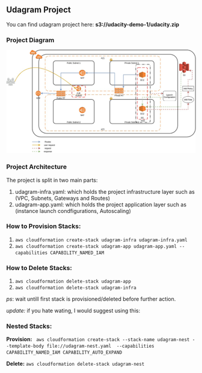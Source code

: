 ## Udagram Project

You can find udagram project here: **s3://udacity-demo-1/udacity.zip**

### Project Diagram
![alt text](https://github.com/deyaa-m/CloudformationHAproject/blob/master/udacity-iac.jpg)
### Project Architecture
The project is split in two main parts:
1. udagram-infra.yaml: which holds the project infrastructure layer such as (VPC, Subnets, Gateways and Routes)
2. udagram-app.yaml: which holds the project application layer such as (instance launch condfigurations, Autoscaling)

### How to Provision Stacks:
1. ```aws cloudformation create-stack udagram-infra udagram-infra.yaml```  
2. ```aws cloudformation create-stack udagram-app udagram-app.yaml --capabilities CAPABILITY_NAMED_IAM```

### How to Delete Stacks:
1. ```aws cloudformation delete-stack udagram-app```
2. ```aws cloudformation delete-stack udagram-infra```

*ps*: wait untill first stack is provisioned/deleted before further action.

*update:* if you hate wating, I would suggest using this:

### Nested Stacks:

**Provision:**  ``` aws cloudformation create-stack --stack-name udagram-nest --template-body file://udagram-nest.yaml  --capabilities CAPABILITY_NAMED_IAM CAPABILITY_AUTO_EXPAND```

**Delete:** ```aws cloudformation delete-stack udagram-nest```
